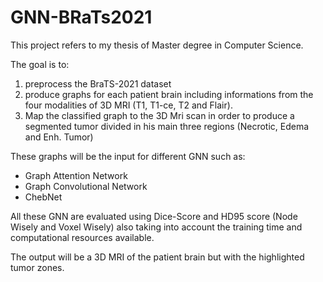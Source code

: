 # GNN-BRaTs2021

This project refers to my thesis of Master degree in Computer Science.

The goal is to:

1. preprocess the BraTS-2021 dataset
2. produce graphs for each patient brain including informations from the four modalities of 3D MRI (T1, T1-ce, T2 and Flair). 
3. Map the classified graph to the 3D Mri scan in order to produce a segmented tumor divided in his main three regions (Necrotic, Edema and Enh. Tumor)


These graphs will be the input for different GNN such as:

- Graph Attention Network
- Graph Convolutional Network
- ChebNet

All these GNN are evaluated using Dice-Score and HD95 score (Node Wisely and Voxel Wisely) also taking into account the training time and computational resources available.

The output will be a 3D MRI of the patient brain but with the highlighted tumor zones.
